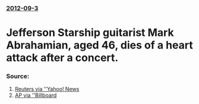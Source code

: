 ### [2012-09-3](/news/2012/09/3/index.md)

# Jefferson Starship guitarist Mark Abrahamian, aged 46, dies of a heart attack after a concert. 




### Source:

1. [Reuters via ''Yahoo! News](http://news.yahoo.com/starship-guitarist-mark-abrahamian-dies-46-231907293.html)
2. [AP via ''Billboard](http://www.billboard.com/news/starship-guitarist-mark-abrahamian-dies-1007922752.story)
